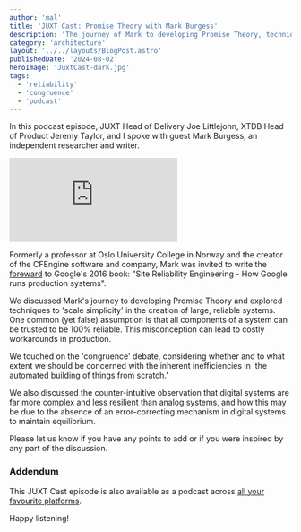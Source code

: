 ```yaml
---
author: 'mal'
title: 'JUXT Cast: Promise Theory with Mark Burgess'
description: 'The journey of Mark to developing Promise Theory, techniques scaling simplicity to build reliable systems, and much more'
category: 'architecture'
layout: '../../layouts/BlogPost.astro'
publishedDate: '2024-08-02'
heroImage: 'JuxtCast-dark.jpg'
tags:
  - 'reliability'
  - 'congruence'
  - 'podcast'
---
```


In this podcast episode, JUXT Head of Delivery Joe Littlejohn, XTDB Head of Product Jeremy Taylor, and I spoke with guest Mark Burgess, an independent researcher and writer.

<iframe class='aspect-video w-full' src="https://www.youtube.com/embed/Q4GTpkPzioc?si=-0bodVC0iG5U-Rab" title="YouTube video player" frameborder="0" allow="accelerometer; autoplay; clipboard-write; encrypted-media; gyroscope; picture-in-picture; web-share" referrerpolicy="strict-origin-when-cross-origin" allowfullscreen></iframe>

Formerly a professor at Oslo University College in Norway and the creator of the CFEngine software and company, Mark was invited to write the [foreward](https://sre.google/sre-book/foreword/) to Google's 2016 book: "Site Reliability Engineering - How Google runs production systems".

We discussed Mark's journey to developing Promise Theory and explored techniques to 'scale simplicity' in the creation of large, reliable systems. One common (yet false) assumption is that all components of a system can be trusted to be 100% reliable. This misconception can lead to costly workarounds in production.

We touched on the 'congruence' debate, considering whether and to what extent we should be concerned with the inherent inefficiencies in 'the automated building of things from scratch.'

We also discussed the counter-intuitive observation that digital systems are far more complex and less resilient than analog systems, and how this may be due to the absence of an error-correcting mechanism in digital systems to maintain equilibrium.

Please let us know if you have any points to add or if you were inspired by any part of the discussion.

### Addendum

This JUXT Cast episode is also available as a podcast across [all your favourite platforms](https://pnc.st/s/juxt-cast/317a3071/promise-theory-with-mark-burgess).

Happy listening!
